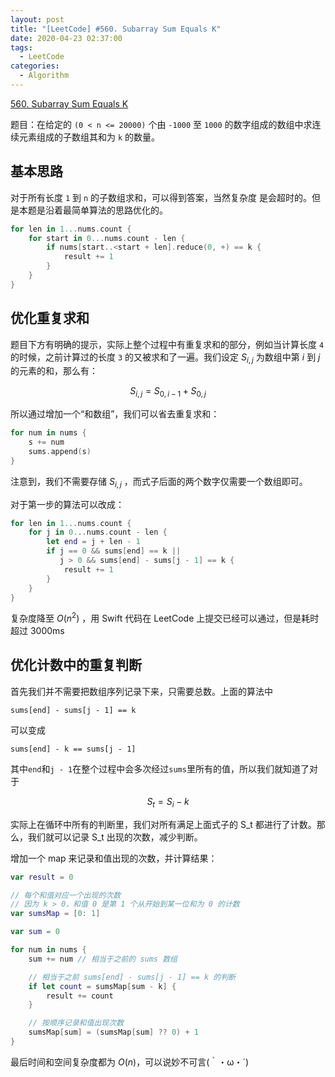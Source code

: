 ```yaml
---
layout: post
title: "[LeetCode] #560. Subarray Sum Equals K"
date: 2020-04-23 02:37:00
tags:
  - LeetCode
categories:
  - Algorithm
---
```


[560. Subarray Sum Equals K](https://leetcode.com/problems/subarray-sum-equals-k/description/)

题目：在给定的 `(0 < n <= 20000)` 个由 `-1000` 至 `1000` 的数字组成的数组中求连续元素组成的子数组其和为 `k` 的数量。

<!-- more -->

## 基本思路

对于所有长度 `1` 到 `n` 的子数组求和，可以得到答案，当然复杂度
是会超时的。但是本题是沿着最简单算法的思路优化的。

```swift
for len in 1...nums.count {
    for start in 0...nums.count - len {
        if nums[start..<start + len].reduce(0, +) == k {
            result += 1
        }
    }
}
```

## 优化重复求和

题目下方有明确的提示，实际上整个过程中有重复求和的部分，例如当计算长度 `4` 的时候，之前计算过的长度 `3` 的又被求和了一遍。我们设定 $S_{i,j}$ 为数组中第 $i$ 到 $j$ 的元素的和，那么有：

$$
S_{i,j}=S_{0,i-1}+S_{0,j}
$$

所以通过增加一个“和数组”，我们可以省去重复求和：

```swift
for num in nums {
    s += num
    sums.append(s)
}
```

注意到，我们不需要存储 $S_{i,j}$ ，而式子后面的两个数字仅需要一个数组即可。

对于第一步的算法可以改成：

```swift
for len in 1...nums.count {
    for j in 0...nums.count - len {
        let end = j + len - 1
        if j == 0 && sums[end] == k ||
           j > 0 && sums[end] - sums[j - 1] == k {
            result += 1
        }
    }
}
```

复杂度降至 $O(n^2)$ ，用 Swift 代码在 LeetCode 上提交已经可以通过，但是耗时超过 3000ms

## 优化计数中的重复判断

首先我们并不需要把数组序列记录下来，只需要总数。上面的算法中

`sums[end] - sums[j - 1] == k`

可以变成

`sums[end] - k == sums[j - 1]`

其中`end`和`j - 1`在整个过程中会多次经过`sums`里所有的值，所以我们就知道了对于

$$
S_t=S_i-k
$$

实际上在循环中所有的判断里，我们对所有满足上面式子的 S_t 都进行了计数。那么，我们就可以记录 S_t 出现的次数，减少判断。

增加一个 map 来记录和值出现的次数，并计算结果：

```swift
var result = 0

// 每个和值对应一个出现的次数
// 因为 k > 0，和值 0 是第 1 个从开始到某一位和为 0 的计数
var sumsMap = [0: 1]

var sum = 0

for num in nums {
    sum += num // 相当于之前的 sums 数组

    // 相当于之前 sums[end] - sums[j - 1] == k 的判断
    if let count = sumsMap[sum - k] {
        result += count
    }

    // 按顺序记录和值出现次数
    sumsMap[sum] = (sumsMap[sum] ?? 0) + 1
}
```

最后时间和空间复杂度都为 $O(n)$，可以说妙不可言(｀・ω・´)
